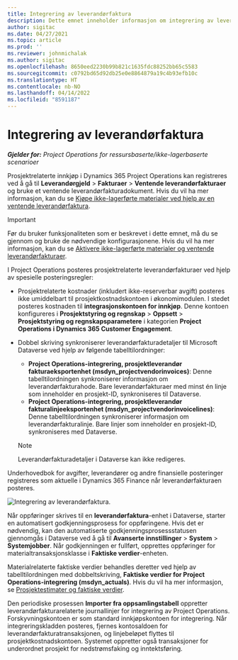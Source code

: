 ```yaml
---
title: Integrering av leverandørfaktura
description: Dette emnet inneholder informasjon om integrering av leverandørfaktura i Project Operations.
author: sigitac
ms.date: 04/27/2021
ms.topic: article
ms.prod: ''
ms.reviewer: johnmichalak
ms.author: sigitac
ms.openlocfilehash: 8650eed2230b99b821c1635fdc88252bb65c5583
ms.sourcegitcommit: c0792bd65d92db25e0e8864879a19c4b93efb10c
ms.translationtype: HT
ms.contentlocale: nb-NO
ms.lasthandoff: 04/14/2022
ms.locfileid: "8591187"
---
```

# <a name="vendor-invoice-integration"></a>Integrering av leverandørfaktura

_**Gjelder for:** Project Operations for ressursbaserte/ikke-lagerbaserte scenarioer_

Prosjektrelaterte innkjøp i Dynamics 365 Project Operations kan registreres ved å gå til **Leverandørgjeld** > **Fakturaer** > **Ventende leverandørfakturaer** og bruke et ventende leverandørfakturadokument. Hvis du vil ha mer informasjon, kan du se [Kjøpe ikke-lagerførte materialer ved hjelp av en ventende leverandørfaktura](../procurement/pending-vendor-invoices.md).

> [!IMPORTANT]
> Før du bruker funksjonaliteten som er beskrevet i dette emnet, må du se gjennom og bruke de nødvendige konfigurasjonene. Hvis du vil ha mer informasjon, kan du se [Aktivere ikke-lagerførte materialer og ventende leverandørfakturaer](../procurement/configure-materials-nonstocked.md).

I Project Operations posteres prosjektrelaterte leverandørfakturaer ved hjelp av spesielle posteringsregler:

- Prosjektrelaterte kostnader (inkludert ikke-reserverbar avgift) posteres ikke umiddelbart til prosjektkostnadskontoen i økonomimodulen. I stedet posteres kostnaden til **integrasjonskontoen for innkjøp**. Denne kontoen konfigureres i **Prosjektstyring og regnskap** > **Oppsett** > **Prosjektstyring og regnskapsparametere** i kategorien **Project Operations i Dynamics 365 Customer Engagement**.
- Dobbel skriving synkroniserer leverandørfakturadetaljer til Microsoft Dataverse ved hjelp av følgende tabelltilordninger:

     - **Project Operations-integrering, prosjektleverandør fakturaeksportenhet (msdyn_projectvendorinvoices)**: Denne tabelltilordningen synkroniserer informasjon om leverandørfakturahode. Bare leverandørfakturaer med minst én linje som inneholder en prosjekt-ID, synkroniseres til Dataverse.
     - **Project Operations-integrering, prosjektleverandør fakturalinjeeksportenhet (msdyn_projectvendorinvoicelines)**: Denne tabelltilordningen synkroniserer informasjon om leverandørfakturalinje. Bare linjer som inneholder en prosjekt-ID, synkroniseres med Dataverse.

     > [!NOTE]
     > Leverandørfakturadetaljer i Dataverse kan ikke redigeres.

Underhovedbok for avgifter, leverandører og andre finansielle posteringer registreres som aktuelle i Dynamics 365 Finance når leverandørfakturaen posteres.

![Integrering av leverandørfaktura.](media/DW7VendorInvoice.png)

Når oppføringer skrives til en **leverandørfaktura**-enhet i Dataverse, starter en automatisert godkjenningsprosess for oppføringene. Hvis det er nødvendig, kan den automatiserte godkjenningsprosessstatusen gjennomgås i Dataverse ved å gå til **Avanserte innstillinger** > **System** > **Systemjobber**. Når godkjenningen er fullført, opprettes oppføringer for materialtransaksjonsklasse i **Faktiske verdier**-enheten.

Materialrelaterte faktiske verdier behandles deretter ved hjelp av tabelltilordningen med dobbeltskriving, **Faktiske verdier for Project Operations-integrering (msdyn_actuals)**. Hvis du vil ha mer informasjon, se [Prosjektestimater og faktiske verdier](resource-dual-write-estimates-actuals.md).

Den periodiske prosessen **Importer fra oppsamlingstabell** oppretter leverandørfakturarelaterte journallinjer for integrering av Project Operations. Forskyvningskontoen er som standard innkjøpskontoen for integrering. Når integreringskladden posteres, fjernes kontosaldoen for leverandørfakturatransaksjonen, og linjebeløpet flyttes til prosjektkostnadskontoen. Systemet oppretter også transaksjoner for underordnet prosjekt for nedstrømsfaking og inntektsføring.
